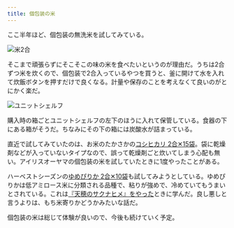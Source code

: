 ```yaml
---
title: 個包装の米
---
```


ここ半年ほど、個包装の無洗米を試してみている。

![](https://i.imgur.com/v5g3TBah.jpg "米2合")

そこまで頑張らずにそこそこの味の米を食べたいというのが理由だ。うちは2合ずつ米を炊くので、個包装で2合入っているやつを買うと、釜に開けて水を入れて炊飯ボタンを押すだけで良くなる。計量や保存のことを考えなくて良いのがとにかく楽だ。

![](https://i.imgur.com/FILFacoh.jpg "ユニットシェルフ")

購入時の箱ごとユニットシェルフの左下のほうに入れて保管している。食器の下にある箱がそうだ。ちなみにその下の箱には炭酸水が詰まっている。

直近で試してみていたのは、お米のたかさかの[コシヒカリ 2合✕15袋](https://www.amazon.co.jp/dp/B01B8ST3JQ)。袋に乾燥剤などが入っていないタイプなので、誤って乾燥剤ごと炊いてしまう心配も無い。アイリスオーヤマの個包装の米を試していたときに1度やったことがある。

ハーベストシーズンの[ゆめぴりか 2合✕10袋](https://www.amazon.co.jp/dp/B0731DSDC6)も試してみようとしている。ゆめぴりかは低アミロース米に分類される品種で、粘りが強めで、冷めていてもうまいとされている。これは[『天穂のサクナヒメ』をやった](/articles/2020-12-22-sakuna-of-rice-and-ruin)ときに学んだ。良し悪しと言うよりは、もち米寄りかどうかみたいな話だ。

個包装の米は総じて体験が良いので、今後も続けていく予定。
